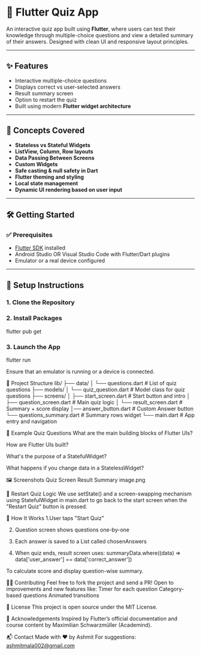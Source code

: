 # 📱 Flutter Quiz App

An interactive quiz app built using **Flutter**, where users can test their knowledge through multiple-choice questions and view a detailed summary of their answers. Designed with clean UI and responsive layout principles.

---

## ✨ Features

- Interactive multiple-choice questions
- Displays correct vs user-selected answers
- Result summary screen
- Option to restart the quiz
- Built using modern **Flutter widget architecture**

---

## 🧠 Concepts Covered

- **Stateless vs Stateful Widgets**
- **ListView, Column, Row layouts**
- **Data Passing Between Screens**
- **Custom Widgets**
- **Safe casting & null safety in Dart**
- **Flutter theming and styling**
- **Local state management**
- **Dynamic UI rendering based on user input**

---

## 🛠️ Getting Started

### ✅ Prerequisites

- [Flutter SDK](https://docs.flutter.dev/get-started/install) installed
- Android Studio OR Visual Studio Code with Flutter/Dart plugins
- Emulator or a real device configured

---

## 🚀 Setup Instructions

### 1. Clone the Repository

### 2. Install Packages
flutter pub get

### 3. Launch the App
flutter run

Ensure that an emulator is running or a device is connected.

📂 Project Structure
lib/
├── data/
│   └── questions.dart         # List of quiz questions
├── models/
│   └── quiz_question.dart     # Model class for quiz questions
├── screens/
│   ├── start_screen.dart      # Start button and intro
│   ├── question_screen.dart   # Main quiz logic
│   └── result_screen.dart     # Summary + score display
│── answer_button.dart     # Custom Answer button
└── questions_summary.dart # Summary rows widget
└── main.dart                  # App entry and navigation

🧪 Example Quiz Questions
What are the main building blocks of Flutter UIs?

How are Flutter UIs built?

What's the purpose of a StatefulWidget?

What happens if you change data in a StatelessWidget?

🖼️ Screenshots
Quiz Screen	Result Summary
image.png 

🔄 Restart Quiz Logic
We use setState() and a screen-swapping mechanism using StatefulWidget in main.dart to go back to the start screen when the "Restart Quiz" button is pressed.

🧩 How It Works
1.User taps "Start Quiz"

2. Question screen shows questions one-by-one

3. Each answer is saved to a List<String> called chosenAnswers

4. When quiz ends, result screen uses:
summaryData.where((data) => data['user_answer'] == data['correct_answer'])

To calculate score and display question-wise summary.

👨‍💻 Contributing
Feel free to fork the project and send a PR! Open to improvements and new features like:
Timer for each question
Category-based questions
Animated transitions

📜 License
This project is open source under the MIT License.

🙌 Acknowledgements
Inspired by Flutter’s official documentation and course content by Maximilian Schwarzmüller (Academind).

📬 Contact
Made with ❤️ by Ashmit
For suggestions: ashmitmala002@gmail.com
